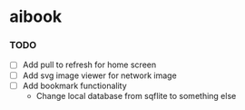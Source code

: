 # aibook

### TODO

- [ ] Add pull to refresh for home screen
- [ ] Add svg image viewer for network image
- [ ] Add bookmark functionality
    - Change local database from sqflite to something else
